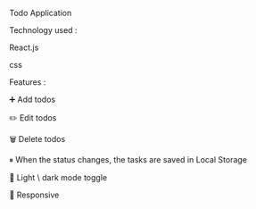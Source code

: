 Todo Application

Technology used :

React.js

css

Features :

➕ Add todos

✏️ Edit todos

🗑️ Delete todos

⏸ When the status changes, the tasks are saved in Local Storage

🌙 Light \ dark mode toggle

📱 Responsive

